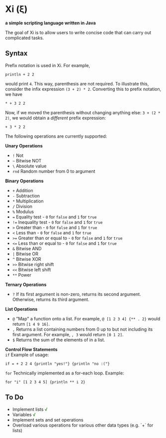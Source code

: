 Xi (ξ)
=======
**a simple scripting language written in Java**

The goal of Xi is to allow users to write concise code that can carry out complicated tasks.

Syntax
---

Prefix notation is used in Xi. For example,

    println + 2 2
    
would print `4`. This way, parenthesis are not required. To illustrate this, consider the infix expression `(3 + 2) * 2`. Converting this to prefix notation, we have

    * + 3 2 2
    
Now, if we moved the parenthesis without changing anything else: `3 + (2 * 2)`, we would obtain a *different* prefix expression:

    + 3 * 2 2

The following operations are currently supported:

**Unary Operations**    
- `!`		Not  
- `~`		Bitwise NOT  
- `\`		Absolute value  
- `rnd`		Random number from 0 to argument

**Binary Operations**  
- `+`		Addition   
- `-`  		Subtraction   
- `*`  		Multiplication  
- `/`  		Division   
- `%`  		Modulus  
- `=`  		Equality test - `0` for `false` and `1` for `true`  
- `!=`		Inequality test - `0` for `false` and `1` for `true`  
- `>`  		Greater than - `0` for `false` and `1` for `true`  
- `<`  		Less than - `0` for `false` and `1` for `true`   
- `>=`  	Greater than or equal to - `0` for `false` and `1` for `true`  
- `<=`  	Less than or equal to - `0` for `false` and `1` for `true`  
- `&`  		Bitwise AND  
- `|`  		Bitwise OR   
- `^`		Bitwise XOR  
- `>>`		Bitwise right shift  
- `<<`  	Bitwise left shift  
- `**`		Power  

**Ternary Operations**  
- `?`		If its first argument is non-zero, returns its second argument. Otherwise, returns its third argument.  

**List Operations**  
- `@`		"Map" a function onto a list. For example, `@ [1 2 3 4] {** . 2}` would return `[1 4 9 16]`.  
- `,`		Returns a list containing numbers from 0 up to but not including its first argument. For example, `, 3` would return `[0 1 2]`.  
- `$`		Returns the sum of the elements of in a list.

**Control Flow Statements**  
`if`  	Example of usage:

    if = + 2 2 4 {println "yes!"} {println "no :("}
    
`for`  	Technically implemented as a for-each loop. Example:

    for "i" [1 2 3 4 5] {println ** i 2}

To Do
-----
<ul>
	<li>Implement lists <FONT COLOR="#008000">√</FONT></li>
	<li>Variables <FONT COLOR="#008000">√</FONT></li>
	<li>Implement sets and set operations</li>
	<li>Overload various operations for various other data types (e.g. `+` for lists)</li>
</ul>

